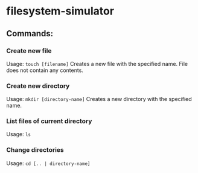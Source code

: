 # filesystem-simulator

## Commands:
### Create new file
Usage: `touch [filename]`
Creates a new file with the specified name. File does not contain any contents.
### Create new directory
Usage: `mkdir [directory-name]`
Creates a new directory with the specified name.
### List files of current directory
Usage: `ls`
### Change directories
Usage: `cd [.. | directory-name]`
